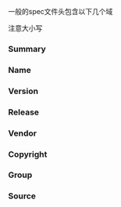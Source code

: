 一般的spec文件头包含以下几个域

注意大小写

### Summary

### Name

### Version

### Release

### Vendor

### Copyright

### Group


### Source


